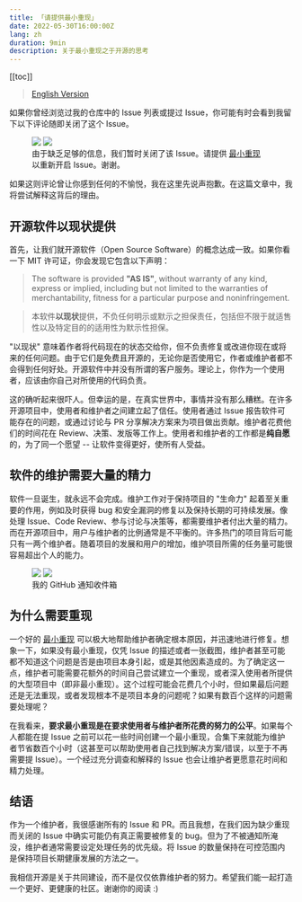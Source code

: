 ```yaml
---
title: 「请提供最小重现」
date: 2022-05-30T16:00:00Z
lang: zh
duration: 9min
description: 关于最小重现之于开源的思考
---
```


[[toc]]

> [English Version](/posts/why-reproductions-are-required)

如果你曾经浏览过我的仓库中的 Issue 列表或提过 Issue，你可能有时会看到我留下以下评论随即关闭了这个 Issue。

<figure>
<img src="/images/issue-close-without-repro-light.png" img-light rounded-lg>
<img src="/images/issue-close-without-repro-dark.png" img-dark rounded-lg>
<figcaption>由于缺乏足够的信息，我们暂时关闭了该 Issue。请提供 <a href="https://stackoverflow.com/help/minimal-reproducible-example" target="_blank">最小重现</a> 以重新开启 Issue。谢谢。</figcaption>
</figure>

如果这则评论曾让你感到任何的不愉悦，我在这里先说声抱歉。在这篇文章中，我将尝试解释这背后的理由。

## 开源软件以现状提供

首先，让我们就开源软件（Open Source Software）的概念达成一致。如果你看一下 MIT 许可证，你会发现它包含以下声明：

> The software is provided **"AS IS"**, without warranty of any kind, express or implied, including but not limited to the warranties of merchantability, fitness for a particular purpose and noninfringement.

> 本软件**以现状**提供，不负任何明示或默示之担保责任，包括但不限于就适售性以及特定目的的适用性为默示性担保。

"以现状" 意味着作者将代码现在的状态交给你，但不负责修复或改进你现在或将来的任何问题。由于它们是免费且开源的，无论你是否使用它，作者或维护者都不会得到任何好处。开源软件中并没有所谓的客户服务。理论上，你作为一个使用者，应该由你自己对所使用的代码负责。

这的确听起来很吓人。但幸运的是，在真实世界中，事情并没有那么糟糕。在许多开源项目中，使用者和维护者之间建立起了信任。使用者通过 Issue 报告软件可能存在的问题，或通过讨论与 PR 分享解决方案来为项目做出贡献。维护者花费他们的时间花在 Review、决策、发版等工作上。使用者和维护者的工作都是**纯自愿**的，为了同一个愿望 -- 让软件变得更好，使所有人受益。

## 软件的维护需要大量的精力

软件一旦诞生，就永远不会完成。维护工作对于保持项目的 "生命力" 起着至关重要的作用，例如及时获得 bug 和安全漏洞的修复以及保持长期的可持续发展。像处理 Issue、Code Review、参与讨论与决策等，都需要维护者付出大量的精力。而在开源项目中，用户与维护者的比例通常是不平衡的。许多热门的项目背后可能只有一两个维护者。随着项目的发展和用户的增加，维护项目所需的任务量可能很容易超出个人的能力。

<figure>
<img src="/images/github-inbox-light.png" img-light rounded-lg>
<img src="/images/github-inbox-dark.png" img-dark rounded-lg>
<figcaption>我的 GitHub 通知收件箱</figcaption>
</figure>

## 为什么需要重现

一个好的 [最小重现](https://stackoverflow.com/help/minimal-reproducible-example) 可以极大地帮助维护者确定根本原因，并迅速地进行修复。想象一下，如果没有最小重现，仅凭 Issue 的描述或者一张截图，维护者甚至可能都不知道这个问题是否是由项目本身引起，或是其他因素造成的。为了确定这一点，维护者可能需要花额外的时间自己尝试建立一个重现，或者深入使用者所提供的大型项目中（即非最小重现）。这个过程可能会花费几个小时，但如果最后问题还是无法重现，或者发现根本不是项目本身的问题呢？如果有数百个这样的问题需要处理呢？

在我看来，**要求最小重现是在要求使用者与维护者所花费的努力的公平**。如果每个人都能在提 Issue 之前可以花一些时间创建一个最小重现，合集下来就能为维护者节省数百个小时（这甚至可以帮助使用者自己找到解决方案/错误，以至于不再需要提 Issue）。一个经过充分调查和解释的 Issue 也会让维护者更愿意花时间和精力处理。

## 结语

作为一个维护者，我很感谢所有的 Issue 和 PR。而且我想，在我们因为缺少重现而关闭的 Issue 中确实可能仍有真正需要被修复的 bug。但为了不被通知所淹没，维护者通常需要设定处理任务的优先级。将 Issue 的数量保持在可控范围内是保持项目长期健康发展的方法之一。

我相信开源是关于共同建设，而不是仅仅依靠维护者的努力。希望我们能一起打造一个更好、更健康的社区。谢谢你的阅读 :)
